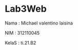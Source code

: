 # Lab3Web
<p> Nama : Michael valentino laisina</p>
<p> NIM : 312110045 </p>
<p> KelaS : ti.21.B2 </p>